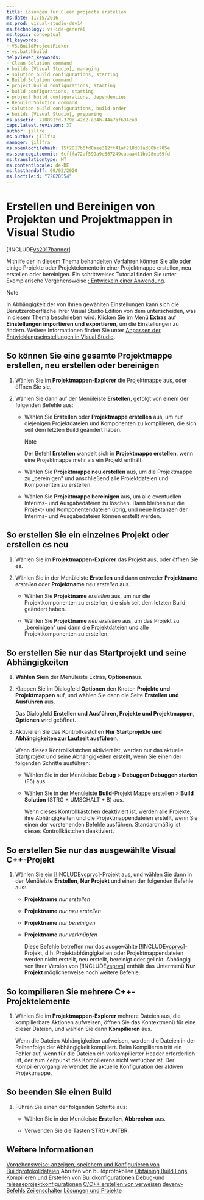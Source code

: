 ```yaml
---
title: Lösungen für Clean projects erstellen
ms.date: 11/15/2016
ms.prod: visual-studio-dev14
ms.technology: vs-ide-general
ms.topic: conceptual
f1_keywords:
- VS.BuildProjectPicker
- vs.batchbuild
helpviewer_keywords:
- Clean Solution command
- builds [Visual Studio], managing
- solution build configurations, starting
- Build Solution command
- project build configurations, starting
- build configurations, starting
- project build configurations, dependencies
- Rebuild Solution command
- solution build configurations, build order
- builds [Visual Studio], preparing
ms.assetid: 710891fd-379e-42c2-a84b-44a7af694ca0
caps.latest.revision: 37
author: jillre
ms.author: jillfra
manager: jillfra
ms.openlocfilehash: 15f2817b6fd0aee312ff41af218d01ad80bc785e
ms.sourcegitcommit: 6cfffa72af599a9d667249caaaa411bb28ea69fd
ms.translationtype: MT
ms.contentlocale: de-DE
ms.lasthandoff: 09/02/2020
ms.locfileid: "72620554"
---
```

# <a name="building-and-cleaning-projects-and-solutions-in-visual-studio"></a>Erstellen und Bereinigen von Projekten und Projektmappen in Visual Studio
[!INCLUDE[vs2017banner](../includes/vs2017banner.md)]

Mithilfe der in diesem Thema behandelten Verfahren können Sie alle oder einige Projekte oder Projektelemente in einer Projektmappe erstellen, neu erstellen oder bereinigen. Ein schrittweises Tutorial finden Sie unter Exemplarische Vorgehensweise [: Entwickeln einer Anwendung](../ide/walkthrough-building-an-application.md).

> [!NOTE]
> In Abhängigkeit der von Ihnen gewählten Einstellungen kann sich die Benutzeroberfläche Ihrer Visual Studio Edition von dem unterscheiden, was in diesem Thema beschrieben wird. Klicken Sie im Menü **Extras** auf **Einstellungen importieren und exportieren**, um die Einstellungen zu ändern. Weitere Informationen finden Sie unter [Anpassen der Entwicklungseinstellungen in Visual Studio](https://msdn.microsoft.com/22c4debb-4e31-47a8-8f19-16f328d7dcd3).

## <a name="to-build-rebuild-or-clean-an-entire-solution"></a>So können Sie eine gesamte Projektmappe erstellen, neu erstellen oder bereinigen

1. Wählen Sie im **Projektmappen-Explorer** die Projektmappe aus, oder öffnen Sie sie.

2. Wählen Sie dann auf der Menüleiste **Erstellen**, gefolgt von einem der folgenden Befehle aus:

    - Wählen Sie **Erstellen** oder **Projektmappe erstellen** aus, um nur diejenigen Projektdateien und Komponenten zu kompilieren, die sich seit dem letzten Build geändert haben.

        > [!NOTE]
        > Der Befehl **Erstellen** wandelt sich in **Projektmappe erstellen**, wenn eine Projektmappe mehr als ein Projekt enthält.

    - Wählen Sie **Projektmappe neu erstellen** aus, um die Projektmappe zu „bereinigen“ und anschließend alle Projektdateien und Komponenten zu erstellen.

    - Wählen Sie **Projektmappe bereinigen** aus, um alle eventuellen Interims- und Ausgabedateien zu löschen. Dann bleiben nur die Projekt- und Komponentendateien übrig, und neue Instanzen der Interims- und Ausgabedateien können erstellt werden.

## <a name="to-build-or-rebuild-a-single-project"></a>So erstellen Sie ein einzelnes Projekt oder erstellen es neu

1. Wählen Sie im **Projektmappen-Explorer** das Projekt aus, oder öffnen Sie es.

2. Wählen Sie in der Menüleiste **Erstellen** und dann entweder **Projektname** _erstellen_ oder **Projektname** _neu erstellen_ aus.

    - Wählen Sie **Projektname** _erstellen_ aus, um nur die Projektkomponenten zu erstellen, die sich seit dem letzten Build geändert haben.

    - Wählen Sie **Projektname** _neu erstellen_ aus, um das Projekt zu „bereinigen“ und dann die Projektdateien und alle Projektkomponenten zu erstellen.

## <a name="to-build-only-the-startup-project-and-its-dependencies"></a>So erstellen Sie nur das Startprojekt und seine Abhängigkeiten

1. **Wählen Sie**in der Menüleiste Extras, **Optionen**aus.

2. Klappen Sie im Dialogfeld **Optionen** den Knoten **Projekte und Projektmappen** auf, und wählen Sie dann die Seite **Erstellen und Ausführen** aus.

    Das Dialogfeld **Erstellen und Ausführen, Projekte und Projektmappen, Optionen** wird geöffnet.

3. Aktivieren Sie das Kontrollkästchen **Nur Startprojekte und Abhängigkeiten zur Laufzeit ausführen**.

    Wenn dieses Kontrollkästchen aktiviert ist, werden nur das aktuelle Startprojekt und seine Abhängigkeiten erstellt, wenn Sie einen der folgenden Schritte ausführen:

   - Wählen Sie in der Menüleiste **Debug**  >  **Debuggen Debuggen starten** (F5) aus.

   - Wählen Sie in der Menüleiste **Build**-Projekt Mappe erstellen  >  **Build Solution** (STRG + UMSCHALT + B) aus.

     Wenn dieses Kontrollkästchen deaktiviert ist, werden alle Projekte, ihre Abhängigkeiten und die Projektmappendateien erstellt, wenn Sie einen der vorstehenden Befehle ausführen. Standardmäßig ist dieses Kontrollkästchen deaktiviert.

## <a name="to-build-only-the-selected-visual-c-project"></a>So erstellen Sie nur das ausgewählte Visual C++-Projekt

1. Wählen Sie ein [!INCLUDE[vcprvc](../includes/vcprvc-md.md)]-Projekt aus, und wählen Sie dann in der Menüleiste **Erstellen**, **Nur Projekt** und einen der folgenden Befehle aus:

   - **Projektname** *nur erstellen*

   - **Projektname** *nur neu erstellen*

   - **Projektname** *nur bereinigen*

   - **Projektname** *nur verknüpfen*

     Diese Befehle betreffen nur das ausgewählte [!INCLUDE[vcprvc](../includes/vcprvc-md.md)]-Projekt, d.h. Projektabhängigkeiten oder Projektmappendateien werden nicht erstellt, neu erstellt, bereinigt oder gelinkt. Abhängig von Ihrer Version von [!INCLUDE[vsprvs](../includes/vsprvs-md.md)] enthält das Untermenü **Nur Projekt** möglicherweise noch weitere Befehle.

## <a name="to-compile-multiple-c-project-items"></a>So kompilieren Sie mehrere C++-Projektelemente

1. Wählen Sie im **Projektmappen-Explorer** mehrere Dateien aus, die kompilierbare Aktionen aufweisen, öffnen Sie das Kontextmenü für eine dieser Dateien, und wählen Sie dann **Kompilieren** aus.

     Wenn die Dateien Abhängigkeiten aufweisen, werden die Dateien in der Reihenfolge der Abhängigkeit kompiliert. Beim Kompilieren tritt ein Fehler auf, wenn für die Dateien ein vorkompilierter Header erforderlich ist, der zum Zeitpunkt des Kompilierens nicht verfügbar ist. Der Kompiliervorgang verwendet die aktuelle Konfiguration der aktiven Projektmappe.

## <a name="to-stop-a-build"></a>So beenden Sie einen Build

1. Führen Sie einen der folgenden Schritte aus:

    - Wählen Sie in der Menüleiste **Erstellen**, **Abbrechen** aus.

    - Verwenden Sie die Tasten STRG+UNTBR.

## <a name="see-also"></a>Weitere Informationen
 [Vorgehensweise: anzeigen, speichern und Konfigurieren von Buildprotokolldateien](../ide/how-to-view-save-and-configure-build-log-files.md) Abrufen von buildprotokollen [Obtaining Build Logs](../msbuild/obtaining-build-logs-with-msbuild.md) [Kompilieren und](../ide/compiling-and-building-in-visual-studio.md) Erstellen von [Buildkonfigurationen](../ide/understanding-build-configurations.md) [Debug-und releaseprojektkonfigurationen](https://msdn.microsoft.com/0440b300-0614-4511-901a-105b771b236e) [C/C++ erstellen von verweisen](https://msdn.microsoft.com/library/100b4ccf-572c-4d1f-970c-fa0bc0cc0d2d) [devenv-Befehls Zeilenschalter](../ide/reference/devenv-command-line-switches.md) [Lösungen und Projekte](../ide/solutions-and-projects-in-visual-studio.md)
